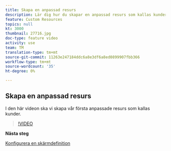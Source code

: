 ```yaml
---
title: Skapa en anpassad resurs
description: Lär dig hur du skapar en anpassad resurs som kallas kunder.
feature: Custom Resources
topics: null
kt: 3000
thumbnail: 27716.jpg
doc-type: feature video
activity: use
team: TM
translation-type: tm+mt
source-git-commit: 11263e247184ddc6a8e3df6a8ed0899907fbb366
workflow-type: tm+mt
source-wordcount: '35'
ht-degree: 0%

---
```



## Skapa en anpassad resurs

I den här videon ska vi skapa vår första anpassade resurs som kallas kunder.

>[!VIDEO](https://video.tv.adobe.com/v/27716?quality=9)

**Nästa steg**

[Konfigurera en skärmdefinition](./configuring-a-screen-definition-for-a-custom-resource.md)
